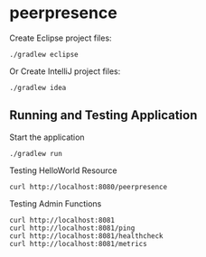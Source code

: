 # peerpresence

Create Eclipse project files:

	./gradlew eclipse
	
Or Create IntelliJ project files:

	./gradlew idea
 
## Running and Testing Application

Start the application

	./gradlew run

Testing HelloWorld Resource

	curl http://localhost:8080/peerpresence
	
Testing Admin Functions

	curl http://localhost:8081
	curl http://localhost:8081/ping
	curl http://localhost:8081/healthcheck
	curl http://localhost:8081/metrics

